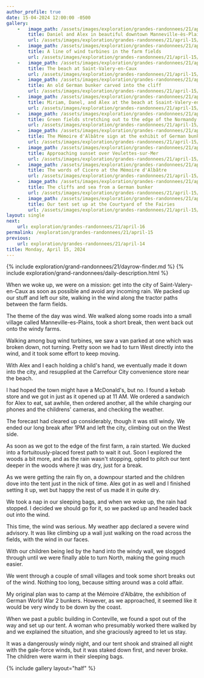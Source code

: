 ```yaml
---
author_profile: true
date: 15-04-2024 12:00:00 -0500
gallery:
    -   image_path: /assets/images/exploration/grandes-randonnees/21/april-15/small/091236.jpg
        title: Daniel and Alex in beautiful downtown Manneville-ès-Plains
        url: /assets/images/exploration/grandes-randonnees/21/april-15/large/091236.jpg
    -   image_path: /assets/images/exploration/grandes-randonnees/21/april-15/small/092828.jpg
        title: A line of wind turbines in the farm fields
        url: /assets/images/exploration/grandes-randonnees/21/april-15/large/092828.jpg
    -   image_path: /assets/images/exploration/grandes-randonnees/21/april-15/small/102119.jpg
        title: The beach at Saint-Valery-en-Caux
        url: /assets/images/exploration/grandes-randonnees/21/april-15/large/102119.jpg
    -   image_path: /assets/images/exploration/grandes-randonnees/21/april-15/small/102606.jpg
        title: An old German bunker carved into the cliff
        url: /assets/images/exploration/grandes-randonnees/21/april-15/large/102606.jpg
    -   image_path: /assets/images/exploration/grandes-randonnees/21/april-15/small/102931.jpg
        title: Miriam, Danel, and Alex at the beach at Ssaint-Valery-en-Caux
        url: /assets/images/exploration/grandes-randonnees/21/april-15/large/102931.jpg
    -   image_path: /assets/images/exploration/grandes-randonnees/21/april-15/small/164612.jpg
        title: Green fields stretching out to the edge of the Normandy cliffs
        url: /assets/images/exploration/grandes-randonnees/21/april-15/large/164612.jpg
    -   image_path: /assets/images/exploration/grandes-randonnees/21/april-15/small/191956.jpg
        title: The Mémoire d'Albâtre sign at the exhibit of German bunkers
        url: /assets/images/exploration/grandes-randonnees/21/april-15/large/191956.jpg
    -   image_path: /assets/images/exploration/grandes-randonnees/21/april-15/small/192348.jpg
        title: Approaching sunset over Veulettes-sur-Mer
        url: /assets/images/exploration/grandes-randonnees/21/april-15/large/192348.jpg
    -   image_path: /assets/images/exploration/grandes-randonnees/21/april-15/small/192442.jpg
        title: The words of Cicero at the Mémoire d'Albâtre
        url: /assets/images/exploration/grandes-randonnees/21/april-15/large/192442.jpg
    -   image_path: /assets/images/exploration/grandes-randonnees/21/april-15/small/192827.jpg
        title: The cliffs and sea from a German bunker
        url: /assets/images/exploration/grandes-randonnees/21/april-15/large/192827.jpg
    -   image_path: /assets/images/exploration/grandes-randonnees/21/april-15/small/195003.jpg
        title: Our tent set up at the Courtyard of the Fairies
        url: /assets/images/exploration/grandes-randonnees/21/april-15/large/195003.jpg
layout: single
next:
    url: exploration/grandes-randonnees/21/april-16
permalink: /exploration/grandes-randonnees/21/april-15
previous:
    url: exploration/grandes-randonnees/21/april-14
title: Monday, April 15, 2024
---
```

{% include exploration/grand-randonnees/21/dayrow-finder.md %}
{% include exploration/grand-randonnees/daily-description.html %}

When we woke up, we were on a mission: get into the city of Saint-Valery-en-Caux as soon as possible and avoid any incoming rain. We packed up our stuff and left our site, walking in the wind along the tractor paths between the farm fields.

The theme of the day was wind. We walked along some roads into a small village called Manneville-es-Plains, took a short break, then went back out onto the windy farms.

Walking among bug wind turbines, we saw a van parked at one which was broken down, not turning. Pretty soon we had to turn West directly into the wind, and it took some effort to keep moving.

With Alex and I each holding a child's hand, we eventually made it down into the city, and resupplied at the Carrefour City convenience store near the beach.

I had hoped the town might have a McDonald's, but no. I found a kebab store and we got in just as it opened up at 11 AM. We ordered a sandwich for Alex to eat, sat awhile, then ordered another, all the while charging our phones and the childrens' cameras, and checking the weather.

The forecast had cleared up considerably, though it was still windy. We ended our long break after 1PM and left the city, climbing out on the West side.

As soon as we got to the edge of the first farm, a rain started. We ducked into a fortuitously-placed forest path to wait it out. Soon I explored the woods a bit more, and as the rain wasn't stopping, opted to pitch our tent deeper in the woods where jt was dry, just for a break.

As we were getting the rain fly on, a downpour started and the children dove into the tent just in the nick of time. Alex got in as well and I finished setting it up, wet but happy the rest of us made it in quite dry.

We took a nap in our sleeping bags, and when we woke up, the rain had stopped. I decided we should go for it, so we packed up and headed back out into the wind.

This time, the wind was serious. My weather app declared a severe wind advisory. It was like climbing up a wall just walking on the road across the fields, with the wind in our faces.

With our children being led by the hand into the windy wall, we slogged through until we were finally able to turn North, making the going much easier.

We went through a couple of small villages and took some short breaks out of the wind. Nothing too long, because sitting around was a cold affair.

My original plan was to camp at the Mémoire d'Albâtre, the exhibition of German World War 2 bunkers. However, as we approached, it seemed like it would be very windy to be down by the coast.

When we past a public building in Conteville, we found a spot out of the way and set up our tent. A woman who presumably worked there walked by and we explained the situation, and she graciously agreed to let us stay.

It was a dangerously windy night, and our tent shook and strained all night with the gale-force winds, but it was staked down first, and never broke. The children were warm in their sleeping bags.

{% include gallery layout="half" %}
